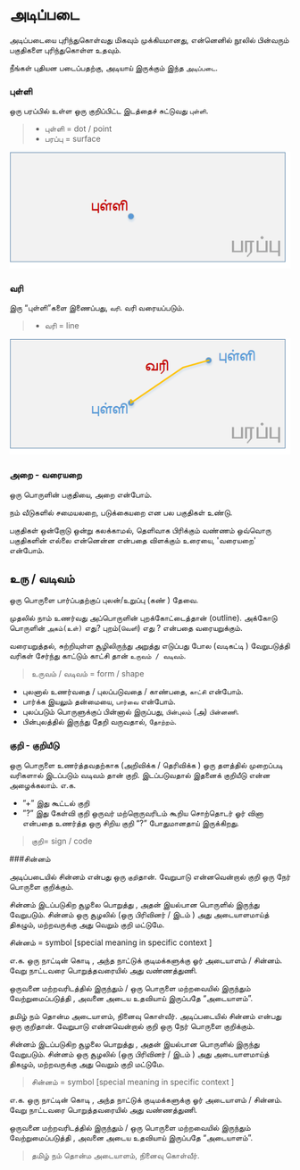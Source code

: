 # அடிப்படை

அடிப்படையை புரிந்துகொள்வது மிகவும் முக்கியமானது, என்னெனில் நூலில் பின்வரும் பகுதிகளை புரிந்துகொள்ள உதவும்.

நீங்கள் புதியன படைப்பதற்கு, அடியாய்  இருக்கும் இந்த  `அடிப்படை`.

### புள்ளி
ஒரு பரப்பில்  உள்ள ஒரு குறிப்பிட்ட இடத்தைச் சுட்டுவது `புள்ளி`.
 
> - புள்ளி  = dot / point 
> - பரப்பு  = surface

![](Point.png)


### வரி
இரு “புள்ளி”களை இணைப்பது,  `வரி`. வரி  வரையப்படும். 
> - வரி  = line

![](Line.png)

###  அறை - வரையறை

ஒரு பொருளின் பகுதியை, அறை என்போம்.

நம் வீடுகளில் சமையலறை, படுக்கையறை என பல பகுதிகள் உண்டு.

பகுதிகள் ஒன்றோடு ஒன்று கலக்காமல், தெளிவாக பிரிக்கும் வண்ணம் ஒவ்வொரு பகுதிகளின் எல்லை என்னென்ன என்பதை விளக்கும் உரையை, 'வரையறை'  என்போம்.

## உரு / வடிவம்

ஒரு பொருளை பார்ப்பதற்குப் புலன்/உறுப்பு (கண் ) தேவை.

முதலில் நாம் உணர்வது அப்பொருளின் புறக்கோட்டைத்தான் (outline). 
அக்கோடு பொருளின் `அகம்(உள்)` எது? புறம்(`வெளி`) எது ? என்பதை வரையறுக்கும்.

வரையறுத்தல், சுற்றியுள்ள சூழிலிருந்து அறுத்து எடுப்பது போல (வடிகட்டி ) வேறுபடுத்தி வரிகள் சேர்ந்து காட்டும் காட்சி தான் `உருவம் / வடிவம்`.

> உருவம் / வடிவம் = form / shape

- புலனால் உணர்வதை / புலப்படுவதை / காண்பதை, `காட்சி` என்போம். 
- பார்க்க இயலும் தன்மையை, `பார்வை` என்போம். 
- புலப்படும் பொருளுக்குப் பின்னால்
   இருப்பது, `பின்புலம்` (அ) `பின்னணி`. 
- பின்புலத்தில் இருந்து தேறி
   வருவதால், `தோற்றம்`.

### குறி - குறியீடு

ஒரு பொருளை உணர்த்தவதற்காக (அறிவிக்க / தெரிவிக்க ) ஒரு தளத்தில் முறைப்படி வரிகளால் இடப்படும் வடிவம் தான் குறி. இடப்படுவதால் இதனைக் குறியீடு என்ன அழைக்கலாம். எ.க.

- ”+” இது கூட்டல் குறி
- ”?” இது கேள்வி குறி
ஒருவர் மற்றொருவரிடம் கூறிய சொற்தொடர் ஓர் வினா என்பதை உணர்த்த ஒரு சிறிய குறி “?” போதுமானதாய் இருக்கிறது.

> குறி= sign / code

###சின்னம்

அடிப்படையில் சின்னம் என்பது ஒரு `குறி`தான். வேறுபாடு என்னவென்றால் குறி ஒரு நேர் பொருளை குறிக்கும்.

சின்னம் இடப்படுகிற சூழலை பொறுத்து , அதன் இயல்பான பொருளில் இருந்து வேறுபடும். சின்னம் ஒரு சூழலில் (ஒரு பிரிவினர் / இடம் ) அது அடையாளமாய்த் திகழும், மற்றவருக்கு அது வெறும் குறி மட்டுமே.

சின்னம் = symbol [special meaning in specific context ]

எ.க. ஒரு நாட்டின் கொடி , அந்த நாட்டுக் குடிமக்களுக்கு ஓர் அடையாளம் / சின்னம். வேறு நாட்டவரை பொறுத்தவரையில் அது வண்ணத்துணி.

ஒருவனை மற்றவரிடத்தில் இருந்தும் / ஒரு பொருளை மற்றவையில் இருந்தும் வேற்றுமைப்படுத்தி , அவனை அடைய உதவியாய் இருப்பதே “அடையாளம்”.

தமிழ் நம் தொன்ம அடையாளம், நினைவு கொள்வீர்.
அடிப்படையில் சின்னம் என்பது ஒரு குறிதான். வேறுபாடு என்னவென்றால் குறி ஒரு நேர் பொருளை குறிக்கும்.

சின்னம் இடப்படுகிற சூழலை பொறுத்து , அதன் இயல்பான பொருளில் இருந்து வேறுபடும். சின்னம் ஒரு சூழலில் (ஒரு பிரிவினர் / இடம் ) அது அடையாளமாய்த் திகழும், மற்றவருக்கு அது வெறும் குறி மட்டுமே.

>சின்னம் = symbol [special meaning in specific context ]

எ.க. ஒரு நாட்டின் கொடி , அந்த நாட்டுக் குடிமக்களுக்கு ஓர் அடையாளம் / சின்னம். வேறு நாட்டவரை பொறுத்தவரையில் அது வண்ணத்துணி.

ஒருவனை மற்றவரிடத்தில் இருந்தும் / ஒரு பொருளை மற்றவையில் இருந்தும் வேற்றுமைப்படுத்தி , அவனை அடைய உதவியாய் இருப்பதே “அடையாளம்”.

> தமிழ் நம் தொன்ம அடையாளம், நினைவு கொள்வீர்.

